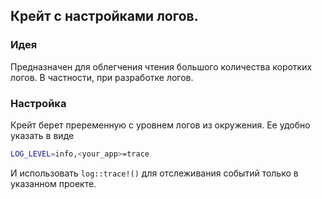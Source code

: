 ## Крейт с настройками логов.

### Идея
Предназначен для облегчения чтения большого количества коротких логов.
В частности, при разработке логов.

### Настройка
Крейт берет преременную с уровнем логов из окружения.
Ее удобно указать в виде
```bash
LOG_LEVEL=info,<your_app>=trace
```
И использовать `log::trace!()` для отслеживания событий только в указанном проекте.
